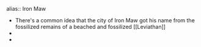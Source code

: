 alias:: Iron Maw

- There's a common idea that the city of Iron Maw got his name from the fossilized remains of a beached and fossilized [[Leviathan]]
-
-